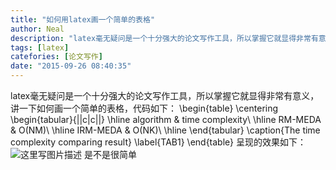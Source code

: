 ```yaml
---
title: "如何用latex画一个简单的表格"
author: Neal
description: "latex毫无疑问是一个十分强大的论文写作工具，所以掌握它就显得非常有意义，讲一下如何画一个简单的表格，代码如下： "
tags: [latex]
catefories: [论文写作]
date: "2015-09-26 08:40:35"
---
```

latex毫无疑问是一个十分强大的论文写作工具，所以掌握它就显得非常有意义，讲一下如何画一个简单的表格，代码如下：
\begin{table}
\centering
\begin{tabular}{||c|c||}
\hline
algorithm & time complexity\\
\hline
RM-MEDA & O(NM)\\
\hline
IRM-MEDA & O(NK)\\
\hline
\end{tabular}
\caption{The time complexity comparing result}
\label{TAB1}
\end{table}
呈现的效果如下：
![这里写图片描述](http://img.blog.csdn.net/20150926083944494)
是不是很简单